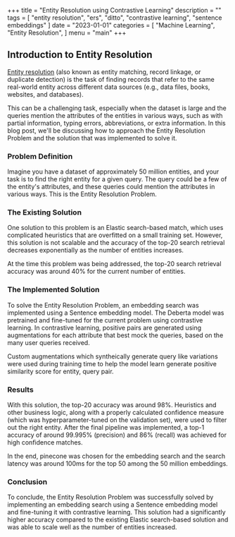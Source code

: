 +++
title = "Entity Resolution using Contrastive Learning"
description = ""
tags = [
    "entity resolution",
    "ers",
    "ditto",
    "contrastive learning",
    "sentence embeddings"
]
date = "2023-01-01"
categories = [
    "Machine Learning",
    "Entity Resolution",
]
menu = "main"
+++

## **Introduction to Entity Resolution**
[Entity resolution](https://paperswithcode.com/task/entity-resolution) (also known as entity matching, record linkage, or duplicate detection) is the task of finding records that refer to the same real-world entity across different data sources (e.g., data files, books, websites, and databases).

This can be a challenging task, especially when the dataset is large and the queries mention the attributes of the entities in various ways, such as with partial information, typing errors, abbreviations, or extra information. In this blog post, we'll be discussing how to approach the Entity Resolution Problem and the solution that was implemented to solve it.

### **Problem Definition**
Imagine you have a dataset of approximately 50 million entities, and your task is to find the right entity for a given query. The query could be a few of the entity's attributes, and these queries could mention the attributes in various ways. This is the Entity Resolution Problem.

### **The Existing Solution**
One solution to this problem is an Elastic search-based match, which uses complicated heuristics that are overfitted on a small training set. However, this solution is not scalable and the accuracy of the top-20 search retrieval decreases exponentially as the number of entities increases. 

At the time this problem was being addressed, the top-20 search retrieval accuracy was around 40% for the current number of entities.

### **The Implemented Solution**
To solve the Entity Resolution Problem, an embedding search was implemented using a Sentence embedding model. The Deberta model was pretrained and fine-tuned for the current problem using contrastive learning. In contrastive learning, positive pairs are generated using augmentations for each attribute that best mock the queries, based on the many user queries received.

Custom augmentations which syntheically generate query like variations were used during training time to help the model learn generate positive similarity score for entity, query pair.

### **Results**
With this solution, the top-20 accuracy was around 98%. Heuristics and other business logic, along with a properly calculated confidence measure (which was hyperparameter-tuned on the validation set), were used to filter out the right entity. After the final pipeline was implemented, a top-1 accuracy of around 99.995% (precision) and 86% (recall) was achieved for high confidence matches.

In the end, pinecone was chosen for the embedding search and the search latency was around 100ms for the top 50 among the 50 million embeddings.

### **Conclusion**
To conclude, the Entity Resolution Problem was successfully solved by implementing an embedding search using a Sentence embedding model and fine-tuning it with contrastive learning. This solution had a significantly higher accuracy compared to the existing Elastic search-based solution and was able to scale well as the number of entities increased.